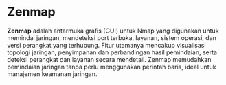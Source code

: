 # Zenmap
**Zenmap** adalah antarmuka grafis (GUI) untuk Nmap yang digunakan untuk memindai jaringan, mendeteksi port terbuka, layanan, sistem operasi, dan versi perangkat yang terhubung. Fitur utamanya mencakup visualisasi topologi jaringan, penyimpanan dan perbandingan hasil pemindaian, serta deteksi perangkat dan layanan secara mendetail. Zenmap memudahkan pemindaian jaringan tanpa perlu menggunakan perintah baris, ideal untuk manajemen keamanan jaringan.
